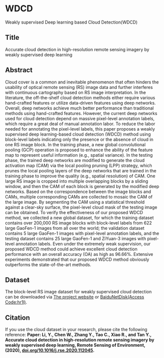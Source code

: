 # WDCD
Weakly supervised Deep learning based Cloud Detection(WDCD)

## Title
Accurate cloud detection in high-resolution remote sensing imagery by weakly supervised deep learning

## Abstract
Cloud cover is a common and inevitable phenomenon that often hinders the usability of optical remote sensing (RS) image data and further interferes with continuous cartography based on RS image interpretation. In the literature, the off-the-shelf cloud detection methods either require various hand-crafted features or utilize data-driven features using deep networks. Overall, deep networks achieve much better performance than traditional methods using hand-crafted features. However, the current deep networks used for cloud detection depend on massive pixel-level annotation labels, which require a great deal of manual annotation labor. To reduce the labor needed for annotating the pixel-level labels, this paper proposes a weakly supervised deep learning-based cloud detection (WDCD) method using block-level labels indicating only the presence or the absence of cloud in one RS image block. In the training phase, a new global convolutional pooling (GCP) operation is proposed to enhance the ability of the feature map to represent useful information (e.g., spatial variance). In the testing phase, the trained deep networks are modified to generate the cloud activation map (CAM) via the local pooling pruning (LPP) strategy, which prunes the local pooling layers of the deep networks that are trained in the training phase to improve the quality (e.g., spatial resolution) of CAM. One large RS image is cropped into multiple overlapping blocks by a sliding window, and then the CAM of each block is generated by the modified deep networks. Based on the correspondence between the image blocks and CAMs, multiple corresponding CAMs are collected to mosaic the CAM of the large image. By segmenting the CAM using a statistical threshold against a clear-sky surface, the pixel-level cloud mask of the testing image can be obtained. To verify the effectiveness of our proposed WDCD method, we collected a new global dataset, for which the training dataset contains over 200,000 RS image blocks with block-level labels from 622 large GaoFen-1 images from all over the world; the validation dataset contains 5 large GaoFen-1 images with pixel-level annotation labels, and the testing dataset contains 25 large GaoFen-1 and ZiYuan-3 images with pixel-level annotation labels. Even under the extremely weak supervision, our proposed WDCD method could achieve excellent cloud detection performance with an overall accuracy (OA) as high as 96.66%. Extensive experiments demonstrated that our proposed WDCD method obviously outperforms the state-of-the-art methods.

## Dataset
The block-level RS image dataset for weakly supervised cloud detection can be downloaded via [The project website](https://skyearth.org/publication/project/WDCD/) or [BaiduNetDisk(Access Code:hr1l)](https://pan.baidu.com/s/13i3jMrMPBELc-w3tzhXbpQ).

## Citation
If you use the cloud dataset in your research, please cite the following reference:
**Paper: Li, Y., Chen W., Zhang Y., Tao C., Xiao R., and Tan Y., Accurate cloud detection in high-resolution remote sensing imagery by weakly supervised deep learning, Remote Sensing of Environment, (2020), [doi.org/10.1016/j.rse.2020.112045](https://doi.org/10.1016/j.rse.2020.112045).**
